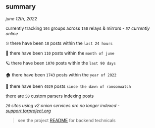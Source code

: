 
## summary
_june 12th, 2022_

currently tracking `104` groups across `150` relays & mirrors - _`57` currently online_

⏲ there have been `18` posts within the `last 24 hours`

🦈 there have been `110` posts within the `month of june`

🪐 there have been `1070` posts within the `last 90 days`

🏚 there have been `1743` posts within the `year of 2022`

🦕 there have been `4029` posts `since the dawn of ransomwatch`

there are `50` custom parsers indexing posts

_`20` sites using v2 onion services are no longer indexed - [support.torproject.org](https://support.torproject.org/onionservices/v2-deprecation/)_

> see the project [README](https://github.com/joshhighet/ransomwatch#ransomwatch--) for backend technicals
